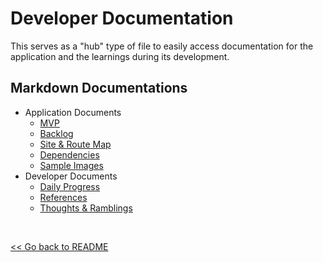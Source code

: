 # Developer Documentation

This serves as a "hub" type of file to easily access documentation for the application and the learnings during its development.

## Markdown Documentations

- Application Documents
  - [MVP]()
  - [Backlog]()
  - [Site & Route Map]()
  - [Dependencies]()
  - [Sample Images]()
- Developer Documents
  - [Daily Progress]()
  - [References]()
  - [Thoughts & Ramblings]()

<br>

[<< Go back to README](https://github.com/Rammina/toy-gallery#toy-gallery)
